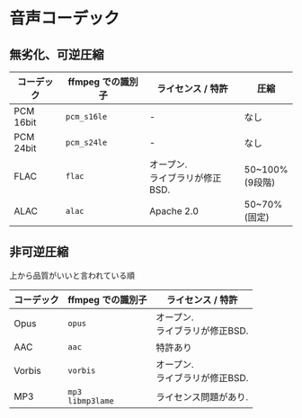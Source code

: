 # 音声コーデック

## 無劣化、可逆圧縮

コーデック | ffmpeg での識別子 | ライセンス / 特許 | 圧縮
--- | --- | --- | ---
PCM 16bit | `pcm_s16le` | - | なし
PCM 24bit | `pcm_s24le` | - | なし
FLAC | `flac` | オープン.<br/>ライブラリが修正BSD. | 50~100% <br/> (9段階)
ALAC | `alac` | Apache 2.0 | 50~70% <br/> (固定)

## 非可逆圧縮

上から品質がいいと言われている順

コーデック | ffmpeg での識別子 | ライセンス / 特許
--- | --- | ---
Opus | `opus` | オープン. <br/> ライブラリが修正BSD.
AAC | `aac` | 特許あり
Vorbis| `vorbis` | オープン. <br/> ライブラリが修正BSD.
MP3 | `mp3` <br/> `libmp3lame` | ライセンス問題があり.